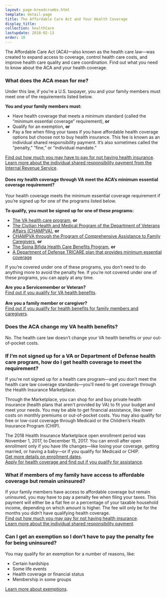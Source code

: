 ```yaml
---
layout: page-breadcrumbs.html
template: detail-page
title: The Affordable Care Act and Your Health Coverage
display_title:
collection: healthCare
lastupdate: 2018-02-13
order: 10
---
```


<div class="va-introtext">

The Affordable Care Act (ACA)—also known as the health care law—was created to expand access to coverage, control health care costs, and improve health care quality and care coordination. Find out what you need to know about the ACA and your health coverage.

</div>

<div class="feature" markdown=“1”>

### What does the ACA mean for me?

Under this law, if you’re a U.S. taxpayer, you and your family members must meet one of the requirements listed below.

**You and your family members must:**

- Have health coverage that meets a minimum standard (called the “minimum essential coverage” requirement), **or**
- Qualify for an exemption, **or**
- Pay a fee when filing your taxes if you have affordable health coverage options but choose not to buy health insurance. This fee is known as an individual shared responsibility payment. It’s also sometimes called the “penalty,” “fine,” or “individual mandate.”

[Find out how much you may have to pay for not having health insurance](https://www.healthcare.gov/fees/fee-for-not-being-covered/).<br>
[Learn more about the individual shared responsibility payment from the Internal Revenue Service]( https://www.irs.gov/affordable-care-act/the-individual-shared-responsibility-payment-an-overview).<br>

#### Does my health coverage through VA meet the ACA’s minimum essential coverage requirement? 
Your health coverage meets the minimum essential coverage requirement if you’re signed up for one of the programs listed below.

**To qualify, you must be signed up for one of these programs:**
- [The VA health care program](/health-care/about-va-health-benefits/), **or** 
- [The Civilian Health and Medical Program of the Department of Veterans Affairs (CHAMPVA)](/health-care/family-caregiver-benefits/champva/), **or** 
- [CHAMPVA through the Program of Comprehensive Assistance to Family Caregivers]( /health-care/family-caregiver-benefits/comprehensive-assistance/), **or** 
- [The Spina Bifida Health Care Benefits Program](https://www.va.gov/COMMUNITYCARE/programs/dependents/spinabifida/index.asp), **or**  
- [A Department of Defense TRICARE plan that provides minimum essential coverage](https://tricare.mil/About/MEC) 

If you’re covered under one of these programs, you don’t need to do anything more to avoid the penalty fee. If you’re not covered under one of these programs, you can apply at any time.

**Are you a Servicemember or Veteran?** <br>[Find out if you qualify for VA health benefits](/health-care/eligibility/).<br><br>
**Are you a family member or caregiver?** <br>[Find out if you qualify for health benefits for family members and caregivers](/health-care/family-caregiver-benefits/comprehensive-assistance/).
<br>

</div>

### Does the ACA change my VA health benefits?
No. The health care law doesn’t change your VA health benefits or your out-of-pocket costs. 

### If I’m not signed up for a VA or Department of Defense health care program, how do I get health coverage to meet the requirement?
If you’re not signed up for a health care program—and you don’t meet the health care law coverage standards—you’ll need to get coverage through the Health Insurance Marketplace.

Through the Marketplace, you can shop for and buy private health insurance (health plans that aren't provided by VA) to fit your budget and meet your needs. You may be able to get financial assistance, like lower costs on monthly premiums or out-of-pocket costs. You may also qualify for free or low-cost coverage through Medicaid or the Children’s Health Insurance Program (CHIP). 

The 2018 Health Insurance Marketplace open enrollment period was November 1, 2017, to December 15, 2017. You can enroll after open enrollment only if you have life changes—like losing your coverage, getting married, or having a baby—or if you qualify for Medicaid or CHIP.<br>
[Get more details on enrollment dates](https://www.healthcare.gov/quick-guide/dates-and-deadlines/).<br>
[Apply for health coverage and find out if you qualify for assistance](https://www.healthcare.gov/).
<br>

### What if members of my family have access to affordable coverage but remain uninsured?

If your family members have access to affordable coverage but remain uninsured, you may have to pay a penalty fee when filing your taxes. This payment will either be a flat fee or a percentage of your taxable household income, depending on which amount is higher. The fee will only be for the months you didn’t have qualifying health coverage.<br>
[Find out how much you may pay for not having health insurance](https://www.healthcare.gov/fees/fee-for-not-being-covered/).<br>
[Learn more about the individual shared responsibility payment]( https://www.irs.gov/affordable-care-act/the-individual-shared-responsibility-payment-an-overview).  <br>

### Can I get an exemption so I don’t have to pay the penalty fee for being uninsured?
You may qualify for an exemption for a number of reasons, like:
- Certain hardships
- Some life events
- Health coverage or financial status
- Membership in some groups

[Learn more about exemptions](https://www.healthcare.gov/health-coverage-exemptions/exemptions-from-the-fee/).
